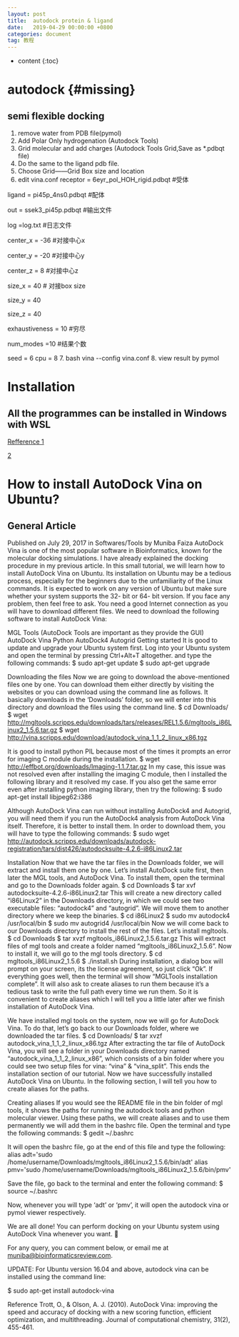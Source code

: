 ```yaml
---
layout: post
title:  autodock protein & ligand
date:   2019-04-29 00:00:00 +0800
categories: document
tag: 教程
---
```


* content
{:toc}


autodock			{#missing}
====================================

## semi flexible docking 
1. remove water from PDB file(pymol)
2. Add  Polar Only hydrogenation (Autodock Tools)
3. Grid molecular and add charges (Autodock Tools Grid,Save as *.pdbqt file)
4. Do the same to the ligand pdb file.
5. Choose Grid——Grid Box size and location
6. edit vina.conf 
receptor = 6eyr_pol_HOH_rigid.pdbqt #受体 

ligand = pi45p_4ns0.pdbqt #配体

out = ssek3_pi45p.pdbqt #输出文件

log =log.txt #日志文件

center_x = -36 #对接中心x

center_y = -20 #对接中心y

center_z = 8 #对接中心z

size_x = 40 # 对接box size

size_y = 40

size_z = 40

exhaustiveness = 10 #穷尽

num_modes =10 #结果个数

seed = 6 
cpu = 8
7. bash vina --config vina.conf 
8. view result by pymol 
# Installation
## All the programmes can be installed in Windows with WSL
[Refference 1](http://blog.sciencenet.cn/blog-3373966-1090704.html)

[2](https://blog.csdn.net/duwenyi2017/article/details/83472067)

# How to install AutoDock Vina on Ubuntu?
## General Article
Published on July 29, 2017  in Softwares/Tools  by Muniba Faiza
AutoDock Vina is one of the most popular software in Bioinformatics, known for the molecular docking simulations. I have already explained the docking procedure in my previous article. In this small tutorial, we will learn how to install AutoDock Vina on Ubuntu. Its installation on Ubuntu may be a tedious process, especially for the beginners due to the unfamiliarity of the Linux commands. It is expected to work on any version of Ubuntu but make sure whether your system supports the 32- bit or 64- bit version. If you face any problem, then feel free to ask. You need a good Internet connection as you will have to download different files. We need to download the following software to install AutoDock Vina:

MGL Tools (AutoDock Tools are important as they provide the GUI)
AutoDock Vina
Python
AutoDock4
Autogrid
Getting started
It is good to update and upgrade your Ubuntu system first. Log into your Ubuntu system and open the terminal by pressing Ctrl+Alt+T altogether. and type the following commands:
$ sudo apt-get update
$ sudo apt-get upgrade

Downloading the files
Now we are going to download the above-mentioned files one by one. You can download them either directly by visiting the websites or you can download using the command line as follows. It basically downloads in the ‘Downloads’ folder, so we will enter into this directory and download the files using the command line.
$ cd Downloads/
$ wget http://mgltools.scripps.edu/downloads/tars/releases/REL1.5.6/mgltools_i86Linux2_1.5.6.tar.gz
$ wget http://vina.scripps.edu/download/autodock_vina_1_1_2_linux_x86.tgz

It is good to install python PIL because most of the times it prompts an error for imaging C module during the installation.
$ wget http://effbot.org/downloads/Imaging-1.1.7.tar.gz
In my case, this issue was not resolved even after installing the imaging C module, then I installed the following library and it resolved my case. If you also get the same error even after installing python imaging library, then try the following:
$ sudo apt-get install libjpeg62:i386

Although AutoDock Vina can run without installing AutoDock4 and Autogrid, you will need them if you run the  AutoDock4 analysis from AutoDock Vina itself. Therefore, it is better to install them. In order to download them, you will have to type the following commands:
$ sudo wget http://autodock.scripps.edu/downloads/autodock-registration/tars/dist426/autodocksuite-4.2.6-i86Linux2.tar

Installation
Now that we have the tar files in the Downloads folder, we will extract and install them one by one. Let’s install AutoDock suite first, then later the MGL tools, and AutoDock Vina. To install them, open the terminal and go to the Downloads folder again.
$ cd Downloads
$ tar xvf autodocksuite-4.2.6-i86Linux2.tar
This will create a new directory called “i86Linux2” in the Downloads directory, in which we could see two executable files: “autodock4” and “autogrid”. We will move them to another directory where we keep the binaries.
$ cd i86Linux2
$ sudo mv autodock4 /usr/local/bin
$ sudo mv autogrid4 /usr/local/bin
Now we will come back to our Downloads directory to install the rest of the files. Let’s install mgltools.
$ cd Downloads
$ tar xvzf mgltools_i86Linux2_1.5.6.tar.gz
This will extract files of mgl tools and create a folder named “mgltools_i86Linux2_1.5.6”. Now to install it, we will go to the mgl tools directory.
$ cd mgltools_i86Linux2_1.5.6
$ ./install.sh
During installation, a dialog box will prompt on your screen, its the license agreement, so just click “Ok”. If everything goes well, then the terminal will show “MGLTools installation complete”. It will also ask to create aliases to run them because it’s a tedious task to write the full path every time we run them. So it is convenient to create aliases which I will tell you a little later after we finish installation of AutoDock Vina.

We have installed mgl tools on the system, now we will go for AutoDock Vina. To do that, let’s go back to our Downloads folder, where we downloaded the tar files.
$ cd Downloads/
$ tar xvzf autodock_vina_1_1_2_linux_x86.tgz
After extracting the tar file of AutoDock Vina, you will see a folder in your Downloads directory named “autodock_vina_1_1_2_linux_x86”, which consists of a bin folder where you could see two setup files for vina: “vina” & “vina_split”.
This ends the installation section of our tutorial. Now we have successfully installed AutoDock Vina on Ubuntu. In the following section, I will tell you how to create aliases for the paths.

Creating aliases
If you would see the README file in the bin folder of mgl tools, it shows the paths for running the autodock tools and python molecular viewer. Using these paths, we will create aliases and to use them permanently we will add them in the bashrc file.
Open the terminal and type the following commands:
$ gedit ~/.bashrc

It will open the bashrc file, go at the end of this file and type the following:
alias adt='sudo /home/username/Downloads/mgltools_i86Linux2_1.5.6/bin/adt'
alias pmv='sudo /home/username/Downloads/mgltools_i86Linux2_1.5.6/bin/pmv'

Save the file, go back to the terminal and enter the following command:
$ source ~/.bashrc

Now, whenever you will type ‘adt’ or ‘pmv’, it will open the autodock vina or pymol viewer respectively.

We are all done! You can perform docking on your Ubuntu system using AutoDock Vina whenever you want. 🙂

For any query, you can comment below, or email me at muniba@bioinformaticsreview.com.

UPDATE:
For Ubuntu version 16.04 and above, autodock vina can be installed using the command line:

$ sudo apt-get install autodock-vina

Reference
Trott, O., & Olson, A. J. (2010). AutoDock Vina: improving the speed and accuracy of docking with a new scoring function, efficient optimization, and multithreading. Journal of computational chemistry, 31(2), 455-461.
